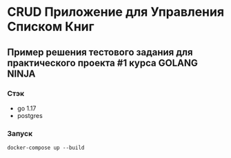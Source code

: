# CRUD Приложение для Управления Списком Книг
## Пример решения тестового задания для практического проекта #1 курса GOLANG NINJA

### Стэк
- go 1.17
- postgres

### Запуск
```docker-compose up --build```